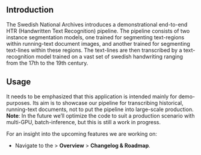 ## Introduction

The Swedish National Archives introduces a demonstrational end-to-end HTR (Handwritten Text Recognition) pipeline. The pipeline consists of two instance segmentation models, one trained for segmenting text-regions within running-text document images, and another trained for segmenting text-lines within these regions. The text-lines are then transcribed by a text-recognition model trained on a vast set of swedish handwriting ranging from the 17th to the 19th century.

## Usage

It needs to be emphasized that this application is intended mainly for demo-purposes. Its aim is to showcase our pipeline for transcribing historical, running-text documents, not to put the pipeline into large-scale production.
**Note**: In the future we’ll optimize the code to suit a production scenario with multi-GPU, batch-inference, but this is still a work in progress. <br>

For an insight into the upcoming features we are working on:

- Navigate to the > **Overview** > **Changelog & Roadmap**.

